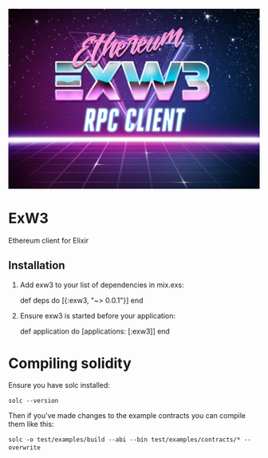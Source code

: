 <p align="center">
  <img src="./exw3_logo.jpg"/>
</p>

# ExW3

Ethereum client for Elixir

## Installation

  1. Add exw3 to your list of dependencies in mix.exs:

        def deps do
          [{:exw3, "~> 0.0.1"}]
        end

  2. Ensure exw3 is started before your application:

        def application do
          [applications: [:exw3]]
        end

# Compiling solidity

Ensure you have solc installed:

```
solc --version
```

Then if you've made changes to the example contracts you can compile them like this:
```
solc -o test/examples/build --abi --bin test/examples/contracts/* --overwrite
```